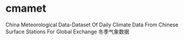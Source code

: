# cmamet
China Meteorological Data-Dataset Of Daily Climate Data From Chinese Surface Stations For Global Exchange
冬季气象数据
